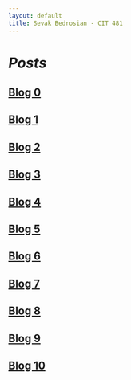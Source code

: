```yaml
---
layout: default
title: Sevak Bedrosian - CIT 481
---
```


<h1><i> Posts </i></h1>

## [Blog 0](https://sevak84.github.io/sb.github.io/posts/2021/02/19/blog0.html)
## [Blog 1](https://sevak84.github.io/sb.github.io/posts/2021/02/26/blog1.html)
## [Blog 2](https://sevak84.github.io/sb.github.io/posts/2021/03/05/blog2.html)
## [Blog 3](https://sevak84.github.io/sb.github.io/posts/2021/03/12/blog3.html)
## [Blog 4](https://sevak84.github.io/sb.github.io/posts/2021/03/26/blog4.html)
## [Blog 5](https://sevak84.github.io/sb.github.io/posts/2021/04/02/blog5.html)
## [Blog 6](https://sevak84.github.io/sb.github.io/posts/2021/04/09/blog6.html)
## [Blog 7](https://sevak84.github.io/sb.github.io/posts/2021/04/16/blog7.html)
## [Blog 8](https://sevak84.github.io/sb.github.io/posts/2021/04/23/blog8.html)
## [Blog 9](https://sevak84.github.io/sb.github.io/posts/2021/04/30/blog9.html)
## [Blog 10](https://sevak84.github.io/sb.github.io/posts/2021/05/07/blog10.html)


